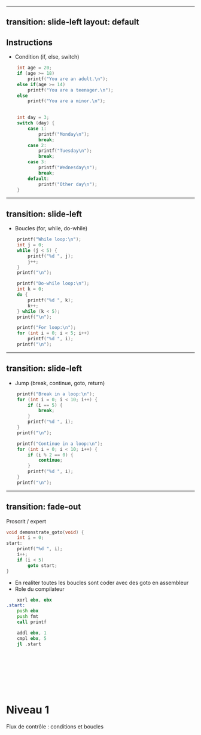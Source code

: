 <h1 class="text-center" style="position: relative;top: 50%;">Niveau 1</h1>
<p class="text-center" style="position: relative;top: 50%;">Flux de contrôle : conditions et boucles</p>

---
transition: slide-left
layout: default
---
## Instructions

- Condition (if, else, switch)

```cpp
    int age = 20;
    if (age >= 18)
        printf("You are an adult.\n");
    else if(age >= 14)
        printf("You are a teenager.\n");
    else
        printf("You are a minor.\n");

    
    int day = 3;
    switch (day) {
        case 1:
            printf("Monday\n");
            break;
        case 2:
            printf("Tuesday\n");
            break;
        case 3:
            printf("Wednesday\n");
            break;
        default:
            printf("Other day\n");
    }

```

---
transition: slide-left
---
- Boucles (for, while, do-while)

```cpp
    printf("While loop:\n");
    int j = 0;
    while (j < 5) {
        printf("%d ", j);
        j++;
    }
    printf("\n");

    printf("Do-while loop:\n");
    int k = 0;
    do {
        printf("%d ", k);
        k++;
    } while (k < 5);
    printf("\n");

    printf("For loop:\n");
    for (int i = 0; i < 5; i++)
        printf("%d ", i);
    printf("\n");
```

---
transition: slide-left
---
- Jump (break, continue, goto, return)

```cpp
    printf("Break in a loop:\n");
    for (int i = 0; i < 10; i++) {
        if (i == 5) {
            break;
        }
        printf("%d ", i);
    }
    printf("\n");

    printf("Continue in a loop:\n");
    for (int i = 0; i < 10; i++) {
        if (i % 2 == 0) {
            continue;
        }
        printf("%d ", i);
    }
    printf("\n");

```

---
transition: fade-out
---

Proscrit / expert

```cpp
void demonstrate_goto(void) {
    int i = 0;
start:
    printf("%d ", i);
    i++;
    if (i < 5)
        goto start;
}
```

- En realiter toutes les boucles sont coder avec des goto en assembleur
- Role du compilateur

```asm
    xorl ebx, ebx
.start:
    push ebx
    push fmt
    call printf

    addl ebx, 1
    cmpl ebx, 5
    jl .start
```

<!--
- Ne pas utiliser pour l'instant
- Globalement une mauvaise pratique
- Permet certaines optimisation
- Pas d'autre solution dans certaines circonstances
-->